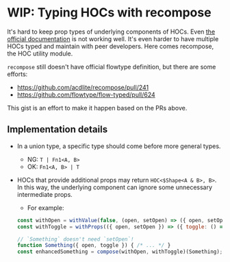 # WIP: Typing HOCs with recompose

It's hard to keep prop types of underlying components of HOCs. Even [the official documentation](https://flowtype.org/docs/react.html#higher-order-components) is not working well. It's even harder to have multiple HOCs typed and maintain with peer developers. Here comes recompose, the HOC utility module.

`recompose` still doesn't have official flowtype definition, but there are some efforts:

- https://github.com/acdlite/recompose/pull/241
- https://github.com/flowtype/flow-typed/pull/624

This gist is an effort to make it happen based on the PRs above.

## Implementation details

- In a union type, a specific type should come before more general types.
  - NG: `T | Fn1<A, B>`
  - OK: `Fn1<A, B> | T`
- HOCs that provide additional props may return `HOC<$Shape<A & B>, B>`. In this way, the underlying component can ignore some unnecessary intermediate props.
  - For example:

  ```js
  const withOpen = withValue(false, (open, setOpen) => ({ open, setOpen }));
  const withToggle = withProps(({ open, setOpen }) => ({ toggle: () => setOpen(!open) }));

  // `Something` doesn't need `setOpen`!
  function Something({ open, toggle }) { /* ... */ }
  const enhancedSomething = compose(withOpen, withToggle)(Something);
  ```